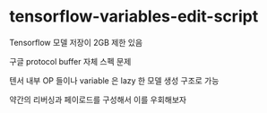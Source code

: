 # tensorflow-variables-edit-script
Tensorflow 모델 저장이 2GB 제한 있음

구글 protocol buffer 자체 스펙 문제 

텐서 내부 OP 들이나 variable 은 lazy 한 모델 생성 구조로 가능

약간의 리버싱과 페이로드를 구성해서 이를 우회해보자

